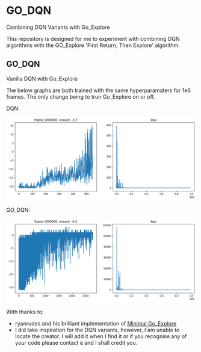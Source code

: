 # GO_DQN
Combining DQN Variants with Go_Explore


This repository is designed for me to experiment with combining DQN algorithms with the GO_Explore 'First Return, Then Explore' algorithm.

## GO_DQN

Vanilla DQN with Go_Explore

The below graphs are both trained with the same hyperparamaters for 1e6 frames. The only change being to trun Go_Explore on or off.

DQN:

![DQN](https://github.com/robjlyons/GO_DQN/blob/main/DQN_Vanilla.png "DQN_Vanilla")

GO_DQN:

![GO_DQN](https://github.com/robjlyons/GO_DQN/blob/main/GO_DQN.png "GO_DQN")



With thanks to: 
* ryanrudes and his brilliant implementation of [Minimal Go_Explore](https://github.com/ryanrudes/minimal_goexplore)
* I did take inspiration for the DQN variants, however, I am unable to locate the creator. I will add it when I find it or if you recognise any of your code please contact e and I shall credit you.
